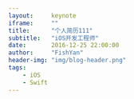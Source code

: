 ```yaml
---
layout:     keynote
iframe:     ""
title:      "个人简历111"
subtitle:   "iOS开发工程师"
date:       2016-12-25 22:00:00
author:     "FishYan"
header-img: "img/blog-header.png"
tags:
    - iOS
    - Swift
---
```

